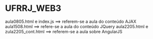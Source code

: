# UFRRJ_WEB3

aula0805.html  e index.js ==> referem-se a aula do conteúdo AJAX
aula1508.html ==> refere-se a aula do conteúdo JQuery
aula2205.html e zula2205_cont.html ==> referem-se a aula sobre AngularJS